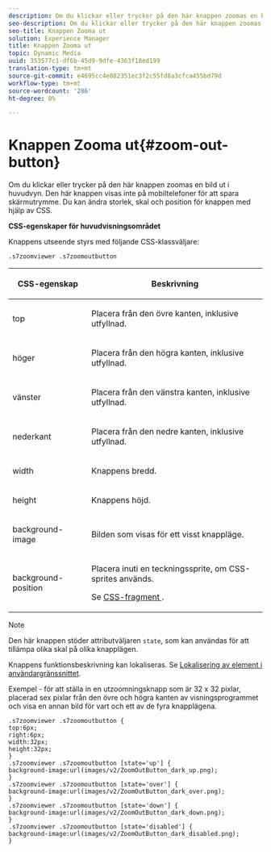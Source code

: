 ```yaml
---
description: Om du klickar eller trycker på den här knappen zoomas en bild ut i huvudvyn. Den här knappen visas inte på mobiltelefoner för att spara skärmutrymme. Du kan ändra storlek, skal och position för knappen med hjälp av CSS.
seo-description: Om du klickar eller trycker på den här knappen zoomas en bild ut i huvudvyn. Den här knappen visas inte på mobiltelefoner för att spara skärmutrymme. Du kan ändra storlek, skal och position för knappen med hjälp av CSS.
seo-title: Knappen Zooma ut
solution: Experience Manager
title: Knappen Zooma ut
topic: Dynamic Media
uuid: 353577c1-df6b-45d9-9dfe-4363f18ed199
translation-type: tm+mt
source-git-commit: e4695cc4e882351ec3f2c55fd8a3cfca455bd79d
workflow-type: tm+mt
source-wordcount: '286'
ht-degree: 0%

---
```



# Knappen Zooma ut{#zoom-out-button}

Om du klickar eller trycker på den här knappen zoomas en bild ut i huvudvyn. Den här knappen visas inte på mobiltelefoner för att spara skärmutrymme. Du kan ändra storlek, skal och position för knappen med hjälp av CSS.

<!--<a id="section_061E550C1C1D4DB2BD663A898895B38C"></a>-->

**CSS-egenskaper för huvudvisningsområdet**

Knappens utseende styrs med följande CSS-klassväljare:

```
.s7zoomviewer .s7zoomoutbutton
```

<table id="table_94EE3F5BBE4547C0B4943471CEE7EDE4"> 
 <thead> 
  <tr> 
   <th colname="col1" class="entry"> <p> CSS-egenskap </p> </th> 
   <th colname="col2" class="entry"> <p>Beskrivning </p> </th> 
  </tr> 
 </thead>
 <tbody> 
  <tr> 
   <td colname="col1"> <p> <span class="codeph"> top  </span> </p> </td> 
   <td colname="col2"> <p>Placera från den övre kanten, inklusive utfyllnad. </p> </td> 
  </tr> 
  <tr> 
   <td colname="col1"> <p> <span class="codeph"> höger  </span> </p> </td> 
   <td colname="col2"> <p>Placera från den högra kanten, inklusive utfyllnad. </p> </td> 
  </tr> 
  <tr> 
   <td colname="col1"> <p> <span class="codeph"> vänster  </span> </p> </td> 
   <td colname="col2"> <p>Placera från den vänstra kanten, inklusive utfyllnad. </p> </td> 
  </tr> 
  <tr> 
   <td colname="col1"> <p> <span class="codeph"> nederkant  </span> </p> </td> 
   <td colname="col2"> <p>Placera från den nedre kanten, inklusive utfyllnad. </p> </td> 
  </tr> 
  <tr> 
   <td colname="col1"> <p> <span class="codeph"> width </span> </p> </td> 
   <td colname="col2"> <p>Knappens bredd. </p> </td> 
  </tr> 
  <tr> 
   <td colname="col1"> <p> <span class="codeph"> height  </span> </p> </td> 
   <td colname="col2"> <p>Knappens höjd. </p> </td> 
  </tr> 
  <tr> 
   <td colname="col1"> <p> <span class="codeph"> background-image  </span> </p> </td> 
   <td colname="col2"> <p>Bilden som visas för ett visst knappläge. </p> </td> 
  </tr> 
  <tr> 
   <td colname="col1"> <p> <span class="codeph"> background-position  </span> </p> </td> 
   <td colname="col2"> <p> Placera inuti en teckningssprite, om CSS-sprites används. </p> <p>Se <a href="../../../c-html5-s7-aem-asset-viewers/c-html5-flyout-viewer-20-about/c-html5-flyout-viewer-20-customizingviewer/c-html5-flyout-viewer-20-customizingviewer.md#section-0711ece44a4740168cfd7624c9010bd1" format="dita" scope="local"> CSS-fragment </a>. </p> </td> 
  </tr> 
 </tbody> 
</table>

>[!NOTE]
>
>Den här knappen stöder attributväljaren `state`, som kan användas för att tillämpa olika skal på olika knapplägen.

Knappens funktionsbeskrivning kan lokaliseras. Se [Lokalisering av element i användargränssnittet](../../../c-html5-s7-aem-asset-viewers/c-html5-20-zoom-viewer-about/c-html5-20-zoom-viewer-localization.md#concept-cbfc39344c494eb7b9f6a272cff0cc74).

Exempel - för att ställa in en utzoomningsknapp som är 32 x 32 pixlar, placerad sex pixlar från den övre och högra kanten av visningsprogrammet och visa en annan bild för vart och ett av de fyra knapplägena.

```
.s7zoomviewer .s7zoomoutbutton { 
top:6px; 
right:6px; 
width:32px; 
height:32px; 
} 
.s7zoomviewer .s7zoomoutbutton [state='up'] { 
background-image:url(images/v2/ZoomOutButton_dark_up.png); 
} 
.s7zoomviewer .s7zoomoutbutton [state='over'] {  
background-image:url(images/v2/ZoomOutButton_dark_over.png); 
} 
.s7zoomviewer .s7zoomoutbutton [state='down'] {  
background-image:url(images/v2/ZoomOutButton_dark_down.png); 
} 
.s7zoomviewer .s7zoomoutbutton [state='disabled'] { 
background-image:url(images/v2/ZoomOutButton_dark_disabled.png); 
}
```

